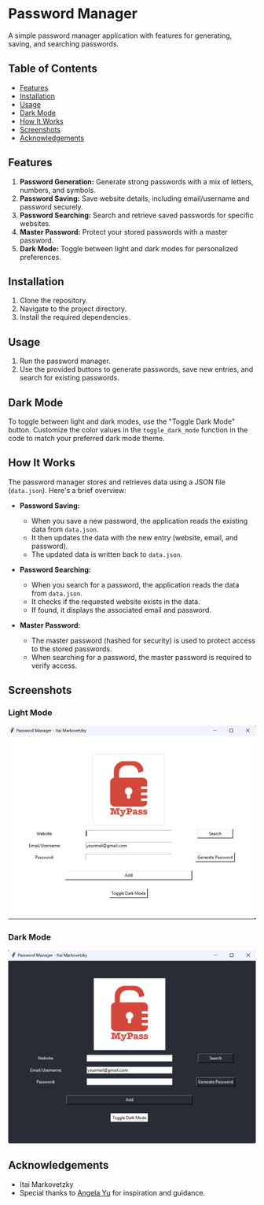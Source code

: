 # Password Manager

A simple password manager application with features for generating, saving, and searching passwords.

## Table of Contents

- [Features](#features)
- [Installation](#installation)
- [Usage](#usage)
- [Dark Mode](#dark-mode)
- [How It Works](#how-it-works)
- [Screenshots](#screenshots)
- [Acknowledgements](#acknowledgements)

## Features

1. **Password Generation:** Generate strong passwords with a mix of letters, numbers, and symbols.
2. **Password Saving:** Save website details, including email/username and password securely.
3. **Password Searching:** Search and retrieve saved passwords for specific websites.
4. **Master Password:** Protect your stored passwords with a master password.
5. **Dark Mode:** Toggle between light and dark modes for personalized preferences.

## Installation

1. Clone the repository.
2. Navigate to the project directory.
3. Install the required dependencies.

## Usage

1. Run the password manager.
2. Use the provided buttons to generate passwords, save new entries, and search for existing passwords.

## Dark Mode

To toggle between light and dark modes, use the "Toggle Dark Mode" button. Customize the color values in the `toggle_dark_mode` function in the code to match your preferred dark mode theme.

## How It Works

The password manager stores and retrieves data using a JSON file (`data.json`). Here's a brief overview:

- **Password Saving:**
  - When you save a new password, the application reads the existing data from `data.json`.
  - It then updates the data with the new entry (website, email, and password).
  - The updated data is written back to `data.json`.

- **Password Searching:**
  - When you search for a password, the application reads the data from `data.json`.
  - It checks if the requested website exists in the data.
  - If found, it displays the associated email and password.

- **Master Password:**
  - The master password (hashed for security) is used to protect access to the stored passwords.
  - When searching for a password, the master password is required to verify access.

## Screenshots

### Light Mode
![Light Mode](screenshots/light_mode.png)

### Dark Mode
![Dark Mode](screenshots/dark_mode.png)

## Acknowledgements

- Itai Markovetzky
- Special thanks to [Angela Yu](https://www.appbrewery.co/) for inspiration and guidance.
